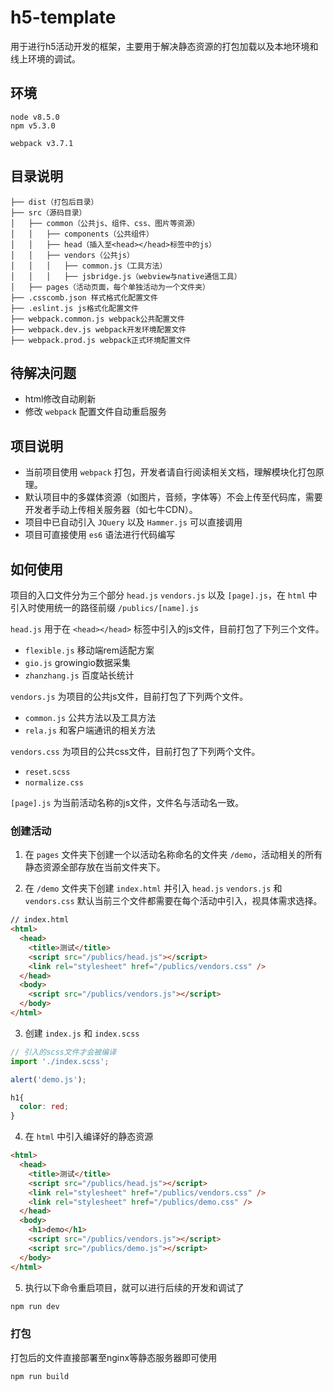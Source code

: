 # h5-template

用于进行h5活动开发的框架，主要用于解决静态资源的打包加载以及本地环境和线上环境的调试。

## 环境

```
node v8.5.0
npm v5.3.0

webpack v3.7.1
```

## 目录说明

~~~
├── dist（打包后目录）
├── src（源码目录）
│   ├── common（公共js、组件、css、图片等资源）
│   │   ├── components（公共组件）
│   │   ├── head（插入至<head></head>标签中的js）
│   │   ├── vendors（公共js）
│   │   │   ├── common.js（工具方法）
│   │   │   ├── jsbridge.js（webview与native通信工具）
│   ├── pages（活动页面，每个单独活动为一个文件夹）
├── .csscomb.json 样式格式化配置文件
├── .eslint.js js格式化配置文件
├── webpack.common.js webpack公共配置文件
├── webpack.dev.js webpack开发环境配置文件
├── webpack.prod.js webpack正式环境配置文件
~~~

## 待解决问题

* html修改自动刷新
* 修改 ```webpack``` 配置文件自动重启服务

## 项目说明

* 当前项目使用 ```webpack``` 打包，开发者请自行阅读相关文档，理解模块化打包原理。
* 默认项目中的多媒体资源（如图片，音频，字体等）不会上传至代码库，需要开发者手动上传相关服务器（如七牛CDN）。
* 项目中已自动引入 ```JQuery``` 以及 ```Hammer.js``` 可以直接调用
* 项目可直接使用 ```es6``` 语法进行代码编写

## 如何使用

项目的入口文件分为三个部分 ```head.js``` ```vendors.js``` 以及 ```[page].js```，在 ```html``` 中引入时使用统一的路径前缀 ```/publics/[name].js```

```head.js``` 用于在 ```<head></head>``` 标签中引入的js文件，目前打包了下列三个文件。

* ```flexible.js``` 移动端rem适配方案
* ```gio.js``` growingio数据采集
* ```zhanzhang.js``` 百度站长统计

```vendors.js``` 为项目的公共js文件，目前打包了下列两个文件。

* ```common.js``` 公共方法以及工具方法
* ```rela.js``` 和客户端通讯的相关方法

```vendors.css``` 为项目的公共css文件，目前打包了下列两个文件。

* ```reset.scss```
* ```normalize.css```

```[page].js``` 为当前活动名称的js文件，文件名与活动名一致。

### 创建活动

1. 在 ```pages``` 文件夹下创建一个以活动名称命名的文件夹 ```/demo```，活动相关的所有静态资源全部存放在当前文件夹下。

2. 在 ```/demo``` 文件夹下创建 ```index.html``` 并引入 ```head.js``` ```vendors.js``` 和 ```vendors.css``` 默认当前三个文件都需要在每个活动中引入，视具体需求选择。

```html
// index.html
<html>
  <head>
    <title>测试</title>
    <script src="/publics/head.js"></script>
    <link rel="stylesheet" href="/publics/vendors.css" />
  </head>
  <body>
    <script src="/publics/vendors.js"></script>
  </body>
</html>
```

3. 创建 ```index.js``` 和 ```index.scss```

```js
// 引入的scss文件才会被编译
import './index.scss';

alert('demo.js');
```

```scss
h1{
  color: red;
}
```

4. 在 ```html``` 中引入编译好的静态资源

```html
<html>
  <head>
    <title>测试</title>
    <script src="/publics/head.js"></script>
    <link rel="stylesheet" href="/publics/vendors.css" />
    <link rel="stylesheet" href="/publics/demo.css" />
  </head>
  <body>
    <h1>demo</h1>
    <script src="/publics/vendors.js"></script>
    <script src="/publics/demo.js"></script>
  </body>
</html>
```

5. 执行以下命令重启项目，就可以进行后续的开发和调试了
```js
npm run dev
```

### 打包

打包后的文件直接部署至nginx等静态服务器即可使用

```
npm run build
```


